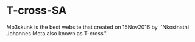 # T-cross-SA
Mp3skunk is the best website that created on 15Nov2016 by ''Nkosinathi Johannes Mota also known as T-cross''.
